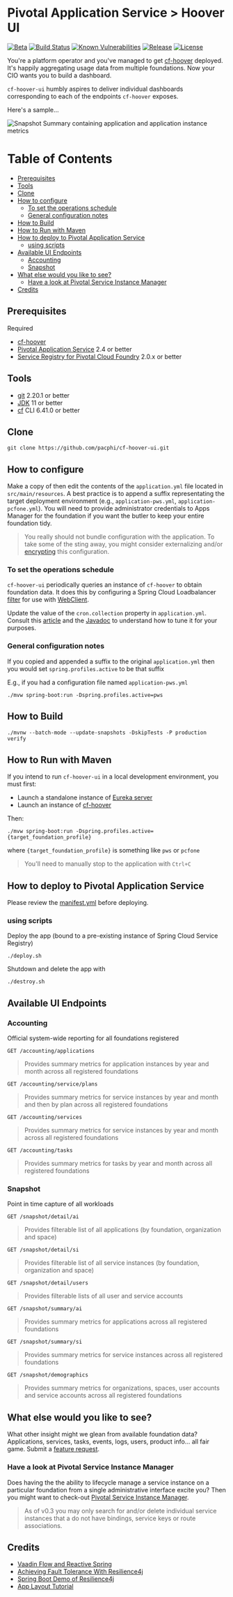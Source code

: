 # Pivotal Application Service > Hoover UI

[![Beta](https://img.shields.io/badge/Stability-Beta-orange)](https://img.shields.io/badge/Stability-Beta-orange) [![Build Status](https://travis-ci.org/pacphi/cf-hoover-ui.svg?branch=master)](https://travis-ci.org/pacphi/cf-hoover-ui) [![Known Vulnerabilities](https://snyk.io/test/github/pacphi/cf-hoover-ui/badge.svg?style=plastic)](https://snyk.io/test/github/pacphi/cf-hoover-ui) [![Release](https://jitpack.io/v/pacphi/cf-hoover-ui.svg)](https://jitpack.io/#pacphi/cf-hoover-ui/master-SNAPSHOT) [![License](https://img.shields.io/badge/License-Apache%202.0-blue.svg)](https://opensource.org/licenses/Apache-2.0)


You're a platform operator and you've managed to get [cf-hoover](https://github.com/pacphi/cf-hoover) deployed. It's happily aggregating usage data from multiple foundations.  Now your CIO wants you to build a dashboard.

`cf-hoover-ui` humbly aspires to deliver individual dashboards corresponding to each of the endpoints `cf-hoover` exposes.

Here's a sample...

![Snapshot Summary containing application and application instance metrics](docs/snapshot-summary-ai.png)

# Table of Contents

  * [Prerequisites](#prerequisites)
  * [Tools](#tools)
  * [Clone](#clone)
  * [How to configure](#how-to-configure)
    * [To set the operations schedule](#to-set-the-operations-schedule)
    * [General configuration notes](#general-configuration-notes)
  * [How to Build](#how-to-build)
  * [How to Run with Maven](#how-to-run-with-maven)
  * [How to deploy to Pivotal Application Service](#how-to-deploy-to-pivotal-application-service)
    * [using scripts](#using-scripts)
  * [Available UI Endpoints](#available-ui-endpoints)
    * [Accounting](#accounting)
    * [Snapshot](#snapshot)
  * [What else would you like to see?](#what-else-would-you-like-to-see)
    * [Have a look at Pivotal Service Instance Manager](#have-a-look-at-pivotal-service-instance-manager)
  * [Credits](#credits)

## Prerequisites

Required

* [cf-hoover](https://github.com/pacphi/cf-hoover)
* [Pivotal Application Service](https://pivotal.io/platform/pivotal-application-service) 2.4 or better
* [Service Registry for Pivotal Cloud Foundry](https://docs.pivotal.io/spring-cloud-services/2-0/common/service-registry/index.html) 2.0.x or better


## Tools

* [git](https://git-scm.com/downloads) 2.20.1 or better
* [JDK](http://openjdk.java.net/install/) 11 or better
* [cf](https://docs.cloudfoundry.org/cf-cli/install-go-cli.html) CLI 6.41.0 or better


## Clone

```
git clone https://github.com/pacphi/cf-hoover-ui.git
```


## How to configure

Make a copy of then edit the contents of the `application.yml` file located in `src/main/resources`.  A best practice is to append a suffix representating the target deployment environment (e.g., `application-pws.yml`, `application-pcfone.yml`). You will need to provide administrator credentials to Apps Manager for the foundation if you want the butler to keep your entire foundation tidy.

> You really should not bundle configuration with the application. To take some of the sting away, you might consider externalizing and/or [encrypting](https://blog.novatec-gmbh.de/encrypted-properties-spring/) this configuration.

### To set the operations schedule

`cf-hoover-ui` periodically queries an instance of `cf-hoover` to obtain foundation data.  It does this by configuring a Spring Cloud Loadbalancer [filter](https://github.com/spring-cloud-incubator/spring-cloud-loadbalancer/blob/master/docs/src/main/asciidoc/spring-cloud-commons.adoc#spring-webflux-webclient-as-a-load-balancer-client) for use with [WebClient](https://docs.spring.io/spring-boot/docs/current/reference/html/boot-features-webclient.html#boot-features-webclient).

Update the value of the `cron.collection` property in `application.yml`.  Consult this [article](https://www.baeldung.com/spring-scheduled-tasks) and the [Javadoc](https://docs.spring.io/spring-framework/docs/current/javadoc-api/org/springframework/scheduling/annotation/Scheduled.html#cron--) to understand how to tune it for your purposes.

### General configuration notes

If you copied and appended a suffix to the original `application.yml` then you would set `spring.profiles.active` to be that suffix

E.g., if you had a configuration file named `application-pws.yml`

```
./mvw spring-boot:run -Dspring.profiles.active=pws
```

## How to Build

```
./mvnw --batch-mode --update-snapshots -DskipTests -P production verify
```


## How to Run with Maven

If you intend to run `cf-hoover-ui` in a local development environment, you must first:

* Launch a standalone instance of [Eureka server](https://cloud.spring.io/spring-cloud-netflix/multi/multi_spring-cloud-eureka-server.html)
* Launch an instance of [cf-hoover](https://github.com/pacphi/cf-hoover#how-to-run-with-gradle)

Then:

```
./mvw spring-boot:run -Dspring.profiles.active={target_foundation_profile}
```
where `{target_foundation_profile}` is something like `pws` or `pcfone`

> You'll need to manually stop to the application with `Ctrl+C`


## How to deploy to Pivotal Application Service

Please review the [manifest.yml](manifest.yml) before deploying.

### using scripts

Deploy the app (bound to a pre-existing instance of Spring Cloud Service Registry)

```
./deploy.sh
```

Shutdown and delete the app with

```
./destroy.sh
```

## Available UI Endpoints

### Accounting

Official system-wide reporting for all foundations registered

```
GET /accounting/applications
```
> Provides summary metrics for application instances by year and month across all registered foundations

```
GET /accounting/service/plans
```
> Provides summary metrics for service instances by year and month and then by plan across all registered foundations

```
GET /accounting/services
```
> Provides summary metrics for service instances by year and month across all registered foundations

```
GET /accounting/tasks
```
> Provides summary metrics for tasks by year and month across all registered foundations

### Snapshot

Point in time capture of all workloads

```
GET /snapshot/detail/ai
```
> Provides filterable list of all applications (by foundation, organization and space)

```
GET /snapshot/detail/si
```
> Provides filterable list of all service instances (by foundation, organization and space)

```
GET /snapshot/detail/users
```
> Provides filterable lists of all user and service accounts

```
GET /snapshot/summary/ai
```
> Provides summary metrics for applications across all registered foundations

```
GET /snapshot/summary/si
```
> Provides summary metrics for service instances across all registered foundations

```
GET /snapshot/demographics
```
> Provides summary metrics for organizations, spaces, user accounts and service accounts across all registered foundations


## What else would you like to see?

What other insight might we glean from available foundation data? Applications, services, tasks, events, logs, users, product info... all fair game.  Submit a [feature request](https://github.com/pacphi/cf-hoover-ui/issues/new).

### Have a look at Pivotal Service Instance Manager

Does having the the ability to lifecycle manage a service instance on a particular foundation from a single administrative interface excite you? Then you might want to check-out [Pivotal Service Instance Manager](https://docs.pivotal.io/service-instance-manager/0-3/using.html).

> As of v0.3 you may only search for and/or delete individual service instances that a do not have bindings, service keys or route associations.

## Credits

* [Vaadin Flow and Reactive Spring](https://committed.software/posts/vaadin-and-spring/vaadin-spring/)
* [Achieving Fault Tolerance With Resilience4j](https://dzone.com/articles/resilience4j-intro)
* [Spring Boot Demo of Resilience4j](https://github.com/RobWin/resilience4j-spring-boot2-demo)
* [App Layout Tutorial](https://github.com/vaadin-learning-center/flow-layout-app_layout-vaadin)
